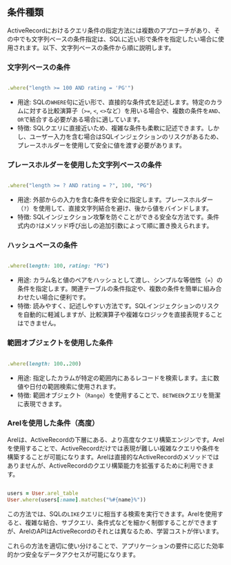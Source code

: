 ## 条件種類

ActiveRecordにおけるクエリ条件の指定方法には複数のアプローチがあり、その中でも文字列ベースの条件指定は、SQLに近い形で条件を指定したい場合に使用されます。以下、文字列ベースの条件から順に説明します。

### 文字列ベースの条件

```ruby

.where("length >= 100 AND rating = 'PG'")

```

- 用途: SQLの`WHERE`句に近い形で、直接的な条件式を記述します。特定のカラムに対する比較演算子（`>=`, `<`, `<>`など）を用いる場合や、複数の条件を`AND`、`OR`で結合する必要がある場合に適しています。
- 特徴: SQLクエリに直接近いため、複雑な条件も柔軟に記述できます。しかし、ユーザー入力を含む場合はSQLインジェクションのリスクがあるため、プレースホルダーを使用して安全に値を渡す必要があります。

### プレースホルダーを使用した文字列ベースの条件

```ruby

.where("length >= ? AND rating = ?", 100, "PG")

```

- 用途: 外部からの入力を含む条件を安全に指定します。プレースホルダー（`?`）を使用して、直接文字列結合を避け、後から値をバインドします。
- 特徴: SQLインジェクション攻撃を防ぐことができる安全な方法です。条件式内の`?`はメソッド呼び出しの追加引数によって順に置き換えられます。

### ハッシュベースの条件

```ruby

.where(length: 100, rating: "PG")

```

- 用途: カラム名と値のペアをハッシュとして渡し、シンプルな等価性（`=`）の条件を指定します。関連テーブルの条件指定や、複数の条件を簡単に組み合わせたい場合に便利です。
- 特徴: 読みやすく、記述しやすい方法です。SQLインジェクションのリスクを自動的に軽減しますが、比較演算子や複雑なロジックを直接表現することはできません。

### 範囲オブジェクトを使用した条件

```ruby

.where(length: 100..200)

```

- 用途: 指定したカラムが特定の範囲内にあるレコードを検索します。主に数値や日付の範囲検索に使用されます。
- 特徴: 範囲オブジェクト（`Range`）を使用することで、`BETWEEN`クエリを簡潔に表現できます。

### Arelを使用した条件（高度）

Arelは、ActiveRecordの下層にある、より高度なクエリ構築エンジンです。Arelを使用することで、ActiveRecordだけでは表現が難しい複雑なクエリや条件を構築することが可能になります。Arelは直接的なActiveRecordのメソッドではありませんが、ActiveRecordのクエリ構築能力を拡張するために利用できます。

```ruby

users = User.arel_table
User.where(users[:name].matches("%#{name}%"))

```

この方法では、SQLの`LIKE`クエリに相当する検索を実行できます。Arelを使用すると、複雑な結合、サブクエリ、条件式などを細かく制御することができますが、ArelのAPIはActiveRecordのそれとは異なるため、学習コストが伴います。

これらの方法を適切に使い分けることで、アプリケーションの要件に応じた効率的かつ安全なデータアクセスが可能になります。